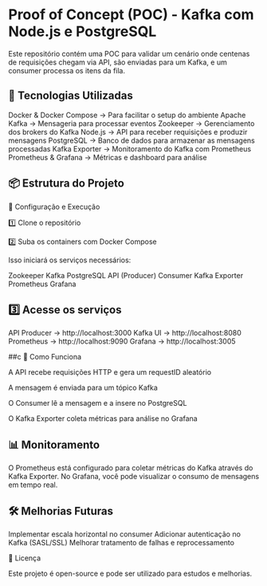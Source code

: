 # Proof of Concept (POC) - Kafka com Node.js e PostgreSQL

Este repositório contém uma POC para validar um cenário onde centenas de requisições chegam via API, são enviadas para um Kafka, e um consumer processa os itens da fila.

## 🚀 Tecnologias Utilizadas

Docker & Docker Compose → Para facilitar o setup do ambiente
Apache Kafka → Mensageria para processar eventos
Zookeeper → Gerenciamento dos brokers do Kafka
Node.js → API para receber requisições e produzir mensagens
PostgreSQL → Banco de dados para armazenar as mensagens processadas
Kafka Exporter → Monitoramento do Kafka com Prometheus
Prometheus & Grafana → Métricas e dashboard para análise

## 📦 Estrutura do Projeto

🔧 Configuração e Execução

1️⃣ Clone o repositório

2️⃣ Suba os containers com Docker Compose

Isso iniciará os serviços necessários:

Zookeeper
Kafka
PostgreSQL
API (Producer)
Consumer
Kafka Exporter
Prometheus
Grafana

## 3️⃣ Acesse os serviços

API Producer → http://localhost:3000
Kafka UI → http://localhost:8080
Prometheus → http://localhost:9090
Grafana → http://localhost:3005

##c 📡 Como Funciona

A API recebe requisições HTTP e gera um requestID aleatório

A mensagem é enviada para um tópico Kafka

O Consumer lê a mensagem e a insere no PostgreSQL

O Kafka Exporter coleta métricas para análise no Grafana

## 📊 Monitoramento

O Prometheus está configurado para coletar métricas do Kafka através do Kafka Exporter. No Grafana, você pode visualizar o consumo de mensagens em tempo real.

## 🛠 Melhorias Futuras

Implementar escala horizontal no consumer
Adicionar autenticação no Kafka (SASL/SSL)
Melhorar tratamento de falhas e reprocessamento

📜 Licença

Este projeto é open-source e pode ser utilizado para estudos e melhorias.

